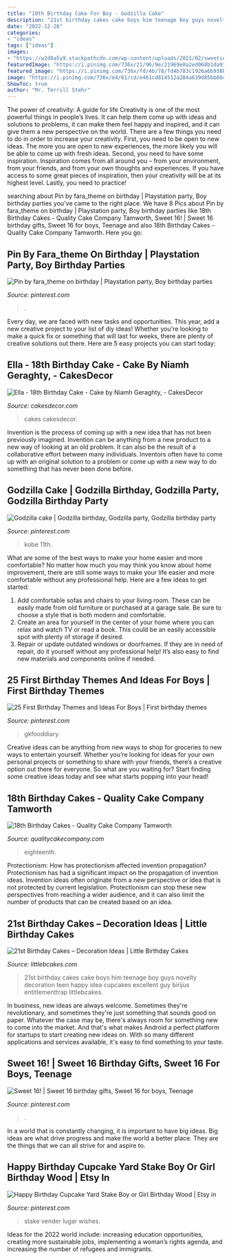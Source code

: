 ```yaml
---
title: "18th Birthday Cake For Boy - Godzilla Cake"
description: "21st birthday cakes cake boys him teenage boy guys novelty decoration teen happy idea cupcakes excellent guy birijus entitlementtrap littlebcakes"
date: "2022-12-28"
categories:
- "ideas"
tags: ["ideas"]
images:
- "https://w2d8a5y9.stackpathcdn.com/wp-content/uploads/2021/02/sweetie-drip-cake-standard-min-836x1030.jpg"
featuredImage: "https://i.pinimg.com/736x/21/96/9e/21969e8a2ed068b1da91db613efcb3f6.jpg"
featured_image: "https://i.pinimg.com/736x/fd/4b/78/fd4b783c1926a6b938b91eaba9e60c7e.jpg"
image: "https://i.pinimg.com/736x/e4/61/cd/e461cd814512a284a639d85bb88ca8e4.jpg"
ShowToc: true
author: "Mr. Terrill Stehr"
---
```



The power of creativity: A guide for life
Creativity is one of the most powerful things in people’s lives. It can help them come up with ideas and solutions to problems, it can make them feel happy and inspired, and it can give them a new perspective on the world.
There are a few things you need to do in order to increase your creativity. First, you need to be open to new ideas. The more you are open to new experiences, the more likely you will be able to come up with fresh ideas. Second, you need to have some inspiration. Inspiration comes from all around you – from your environment, from your friends, and from your own thoughts and experiences. If you have access to some great pieces of inspiration, then your creativity will be at its highest level. Lastly, you need to practice!

	

		
searching about Pin by fara_theme on birthday | Playstation party, Boy birthday parties you've came to the right place. We have 8 Pics about Pin by fara_theme on birthday | Playstation party, Boy birthday parties like 18th Birthday Cakes - Quality Cake Company Tamworth, Sweet 16! | Sweet 16 birthday gifts, Sweet 16 for boys, Teenage and also 18th Birthday Cakes - Quality Cake Company Tamworth. Here you go:
		
    
## Pin By Fara_theme On Birthday | Playstation Party, Boy Birthday Parties

<img loading=lazy src="https://i.pinimg.com/736x/cd/2d/ce/cd2dcef8b604cef3c27cc70a4aee7216.jpg" onerror="this.onerror=null;this.src='https://tse2.mm.bing.net/th?id=OIP.2u0zGvYIaJdnJb1poQfDmgHaJ3&amp;pid=15.1';" alt="Pin by fara_theme on birthday | Playstation party, Boy birthday parties">

_Source: pinterest.com_

>. 

	

Every day, we are faced with new tasks and opportunities. This year, add a new creative project to your list of diy ideas! Whether you're looking to make a quick fix or something that will last for weeks, there are plenty of creative solutions out there. Here are 5 easy projects you can start today: 

    
## Ella - 18th Birthday Cake - Cake By Niamh Geraghty, - CakesDecor

<img loading=lazy src="https://pic.cakesdecor.com/m/s6cgkmmhqhvk54kumx2a.jpg" onerror="this.onerror=null;this.src='https://tse3.mm.bing.net/th?id=OIP.5-66Xtbl0Gs0SpekFNtXRAHaKh&amp;pid=15.1';" alt="Ella - 18th Birthday Cake - Cake by Niamh Geraghty, - CakesDecor">

_Source: cakesdecor.com_

>cakes cakesdecor. 

	

Invention is the process of coming up with a new idea that has not been previously imagined. Invention can be anything from a new product to a new way of looking at an old problem. It can also be the result of a collaborative effort between many individuals. Inventors often have to come up with an original solution to a problem or come up with a new way to do something that has never been done before.

    
## Godzilla Cake | Godzilla Birthday, Godzilla Party, Godzilla Birthday Party

<img loading=lazy src="https://i.pinimg.com/736x/21/96/9e/21969e8a2ed068b1da91db613efcb3f6.jpg" onerror="this.onerror=null;this.src='https://tse4.mm.bing.net/th?id=OIP.PK3bhErPv7U9-cJJ464YdAHaJ4&amp;pid=15.1';" alt="Godzilla cake | Godzilla birthday, Godzilla party, Godzilla birthday party">

_Source: pinterest.com_

>kobe 11th. 

	

What are some of the best ways to make your home easier and more comfortable?
No matter how much you may think you know about home improvement, there are still some ways to make your life easier and more comfortable without any professional help. Here are a few ideas to get started: 
1) Add comfortable sofas and chairs to your living room. These can be easily made from old furniture or purchased at a garage sale. Be sure to choose a style that is both modern and comfortable. 
2) Create an area for yourself in the center of your home where you can relax and watch TV or read a book. This could be an easily accessible spot with plenty of storage if desired. 
3) Repair or update outdated windows or doorframes. If they are in need of repair, do it yourself without any professional help! It’s also easy to find new materials and components online if needed.

    
## 25 First Birthday Themes And Ideas For Boys | First Birthday Themes

<img loading=lazy src="https://i.pinimg.com/736x/bc/1b/a9/bc1ba9063120555d7463eb4496c2e5ac.jpg" onerror="this.onerror=null;this.src='https://tse1.mm.bing.net/th?id=OIP.F_UbeDld10Njd59ZWX6c7AHaLH&amp;pid=15.1';" alt="25 First Birthday Themes and Ideas For Boys | First birthday themes">

_Source: pinterest.com_

>gkfooddiary. 

	

Creative ideas can be anything from new ways to shop for groceries to new ways to entertain yourself. Whether you’re looking for ideas for your own personal projects or something to share with your friends, there’s a creative option out there for everyone. So what are you waiting for? Start finding some creative ideas today and see what starts popping into your head!

    
## 18th Birthday Cakes - Quality Cake Company Tamworth

<img loading=lazy src="https://w2d8a5y9.stackpathcdn.com/wp-content/uploads/2021/02/sweetie-drip-cake-standard-min-836x1030.jpg" onerror="this.onerror=null;this.src='https://tse2.mm.bing.net/th?id=OIP.uL6sI2YbkMpjYVWEV-GX3wHaJH&amp;pid=15.1';" alt="18th Birthday Cakes - Quality Cake Company Tamworth">

_Source: qualitycakecompany.com_

>eighteenth. 

	

Protectionism: How has protectionism affected invention propagation?
Protectionism has had a significant impact on the propagation of invention ideas. Invention ideas often originate from a new perspective or idea that is not protected by current legislation. Protectionism can stop these new perspectives from reaching a wider audience, and it can also limit the number of products that can be created based on an idea.

    
## 21st Birthday Cakes – Decoration Ideas | Little Birthday Cakes

<img loading=lazy src="http://www.littlebcakes.com/wp-content/uploads/2014/02/21st-Birthday-Cake.jpg" onerror="this.onerror=null;this.src='https://tse1.mm.bing.net/th?id=OIP.IIe9sO-NtsF3ANnAzBiuNAHaJ4&amp;pid=15.1';" alt="21st Birthday Cakes – Decoration Ideas | Little Birthday Cakes">

_Source: littlebcakes.com_

>21st birthday cakes cake boys him teenage boy guys novelty decoration teen happy idea cupcakes excellent guy birijus entitlementtrap littlebcakes. 

	

In business, new ideas are always welcome. Sometimes they're revolutionary, and sometimes they're just something that sounds good on paper. Whatever the case may be, there's always room for something new to come into the market. And that's what makes Android a perfect platform for startups to start creating new ideas on. With so many different applications and services available, it's easy to find something to your taste.

    
## Sweet 16! | Sweet 16 Birthday Gifts, Sweet 16 For Boys, Teenage

<img loading=lazy src="https://i.pinimg.com/736x/fd/4b/78/fd4b783c1926a6b938b91eaba9e60c7e.jpg" onerror="this.onerror=null;this.src='https://tse2.mm.bing.net/th?id=OIP.y3iuFIzaoyOmBN3e7MLIWwHaNL&amp;pid=15.1';" alt="Sweet 16! | Sweet 16 birthday gifts, Sweet 16 for boys, Teenage">

_Source: pinterest.com_

>. 

	

In a world that is constantly changing, it is important to have big ideas. Big ideas are what drive progress and make the world a better place. They are the things that we can all strive for and aspire to.

    
## Happy Birthday Cupcake Yard Stake Boy Or Girl Birthday Wood | Etsy In

<img loading=lazy src="https://i.pinimg.com/736x/e4/61/cd/e461cd814512a284a639d85bb88ca8e4.jpg" onerror="this.onerror=null;this.src='https://tse2.mm.bing.net/th?id=OIP.VOTtKvyg6ZzphWsqMRvgSgHaLh&amp;pid=15.1';" alt="Happy Birthday Cupcake Yard Stake Boy or Girl Birthday Wood | Etsy in">

_Source: pinterest.com_

>stake vender lugar wishes. 

	

Ideas for the 2022 world include: increasing education opportunities, creating more sustainable jobs, implementing a woman’s rights agenda, and increasing the number of refugees and immigrants.

